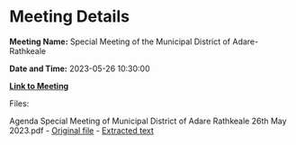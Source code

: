 # Meeting Details

**Meeting Name:** Special Meeting of the Municipal District of Adare-Rathkeale

**Date and Time:** 2023-05-26 10:30:00

**[Link to Meeting](https://www.limerick.ie/council/whats-on/special-meeting-of-the-municipal-district-of-adare-rathkeale)**

Files: 

Agenda Special Meeting of Municipal District of Adare Rathkeale 26th May 2023.pdf - [Original file](https://www.limerick.ie/sites/default/files/media/documents/2023-05/00-Agenda-Special-Meeting-of-Municipal-District-of-Adare-Rathkeale-26th%20May%202023.pdf) - [Extracted text](./Agenda%20Special%20Meeting%20of%20Municipal%20District%20of%20Adare%20Rathkeale%2026th%20May%202023.md)

